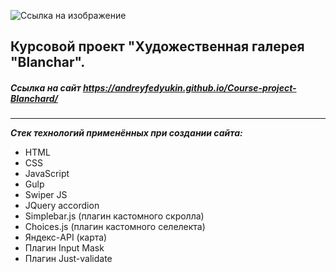 ![Ссылка на изображение](https://andreyfedyukin.github.io/Course_project_Blanchard/img/1-header/logo.svg)

## Курсовой проект "Художественная галерея "Blanchar".

##### Ссылка на сайт https://andreyfedyukin.github.io/Course-project-Blanchard/

___

**_Стек технологий применённых при создании сайта:_**

- HTML
- CSS
- JavaScript
- Gulp
- Swiper JS
- JQuery accordion
- Simplebar.js (плагин кастомного скролла)
- Choices.js (плагин кастомного селелекта)
- Яндекс-API (карта)
- Плагин Input Mask
- Плагин Just-validate
